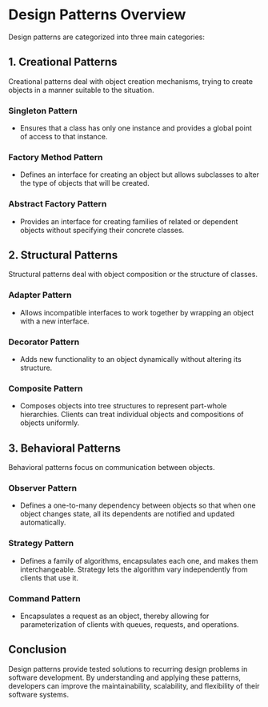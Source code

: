 # Design Patterns Overview

Design patterns are categorized into three main categories:

## 1. Creational Patterns

Creational patterns deal with object creation mechanisms, trying to create objects in a manner suitable to the situation.

### Singleton Pattern

- Ensures that a class has only one instance and provides a global point of access to that instance.

### Factory Method Pattern

- Defines an interface for creating an object but allows subclasses to alter the type of objects that will be created.

### Abstract Factory Pattern

- Provides an interface for creating families of related or dependent objects without specifying their concrete classes.

## 2. Structural Patterns

Structural patterns deal with object composition or the structure of classes.

### Adapter Pattern

- Allows incompatible interfaces to work together by wrapping an object with a new interface.

### Decorator Pattern

- Adds new functionality to an object dynamically without altering its structure.

### Composite Pattern

- Composes objects into tree structures to represent part-whole hierarchies. Clients can treat individual objects and compositions of objects uniformly.

## 3. Behavioral Patterns

Behavioral patterns focus on communication between objects.

### Observer Pattern

- Defines a one-to-many dependency between objects so that when one object changes state, all its dependents are notified and updated automatically.

### Strategy Pattern

- Defines a family of algorithms, encapsulates each one, and makes them interchangeable. Strategy lets the algorithm vary independently from clients that use it.

### Command Pattern

- Encapsulates a request as an object, thereby allowing for parameterization of clients with queues, requests, and operations.

## Conclusion

Design patterns provide tested solutions to recurring design problems in software development. By understanding and applying these patterns, developers can improve the maintainability, scalability, and flexibility of their software systems.
